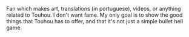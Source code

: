 Fan which makes art, translations (in portuguese), videos, or anything related to Touhou.
I don't want fame. My only goal is to show the good things that Touhou has to offer, and that it's not just a simple bullet hell game.
